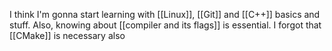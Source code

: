 I think I'm gonna start learning with [[Linux]], [[Git]] and [[C++]] basics and stuff.
Also, knowing about [[compiler and its flags]] is essential.
I forgot that [[CMake]] is necessary also